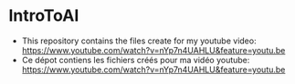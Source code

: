 # IntroToAI
- This repository contains the files create for my youtube video: https://www.youtube.com/watch?v=nYp7n4UAHLU&feature=youtu.be
- Ce dépot contiens les fichiers créés pour ma vidéo youtube: https://www.youtube.com/watch?v=nYp7n4UAHLU&feature=youtu.be
